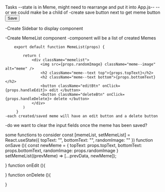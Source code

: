 Tasks
--state is in Meme, might need to rearrange and put it into App.js--
--or we could make <MemeList /> be a child of <Meme />
-create save button next to get meme button
    <button onClick={onSave}>Save</button>

-Create Sidebar to display component

-Create MemeList component
<MemeList savedImage={randomImage} topText={topText} bottomText={bottomText} handleEdit={onEdit} handleDelete={onDelete}/>
    -component will be a list of created Memes
        
        export default function MemeList(props) {

            return (
                <div className="memelist">
                    <img src={props.randomImage} className="meme--image" alt="meme" />
                    <h2 className="meme--text top">{props.topText}</h2>
                    <h2 className="meme--text bottom">{props.bottomText}</h2>
                    <button className="editBtn" onClick={props.handleEdit}> edit </button>
                    <button className="deleteBtn" onClick={props.handleDelete}> delete </button>
                </div>
            )
         }   
    -each created/saved meme will have an edit button and a delete button

-do we want to clear the input fields once the meme has been saved?


some functions to consider
const [memeList, setMemeList] = React.useState({
     topText: "",
        bottomText: "",
        randomImage: ""
})
function onSave (){
    const newMeme = {
        topText: props.topText,
        bottomText: props.bottomText,
        randomImage: props.randomImage
    }
    setMemeList((prevMeme) => [...prevData, newMeme]);

}
function onEdit (){

}
function onDelete (){

}
